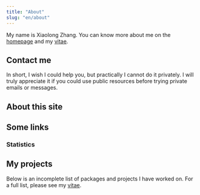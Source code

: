 ```yaml
---
title: "About"
slug: "en/about"
---
```


My name is Xiaolong Zhang. You can know more about me on the [homepage](/) and my [vitae](../vitae/). 
<!-- This blog is about statistics, R, graphics, life, and fun, with a special focus on R. I often update my old posts (even after years) to correct errors and remove outdated information, so please don't take everything for granted. All opinions expressed here are my own, and I don't represent anyone else such as my employer. -->

## Contact me

<!-- You can find me on [GitHub](https://github.com/yihui) (where I'm active almost every day) or Twitter [@xieyihui](http://twitter.com/xieyihui) (I only read Twitter once a week, and usually don't answer questions there). You may subscribe to the RSS feed of [blog posts](../index.xml) or watch the [comments repository](https://github.com/yihui/yihui.org/discussions) to stay tuned. I don't like formality, so it is not necessary to call me "Dr Xie" when you email or introduce me. I'm a software engineer, so please don't call me professor.

I don't prefer people asking me questions about open-source packages by private emails. It is not practical for me to answer all of them (not even for the packages that I maintain). Emails often make me feel stressful in recent years, and I'm close to the point of [email bankruptcy](https://en.wikipedia.org/wiki/Email_bankruptcy) from time to time. I've reached "Inbox Zero" only once in my life. Usually I have about 100 emails in my inbox to which I haven't been able to reply.

Please don't get me wrong---I do like questions, but I prefer seeing questions about open-source packages (like R) posted on [Stack Overflow](https://stackoverflow.com) or [Posit Community](https://community.rstudio.com), instead of in my inbox. For any reason, if you have to ask me directly, please post to my public [Github Discussions](https://github.com/yihui/yihui.org/discussions) (you can ask me anything there if it doesn't involve privacy). Please feel free to email me the link to your public question if nobody has answered it after a few days. Knowledge should be open to the public whenever possible, and I'd like to use emails only for _private_ conversations (more explanations in [this post](/en/2017/08/so-gh-email/)). -->

In short, I wish I could help you, but practically I cannot do it privately. I will truly appreciate it if you could use public resources before trying private emails or messages.

## About this site

<!-- This site is created with [**blogdown**](https://github.com/rstudio/blogdown) (base on [Hugo](https://gohugo.io)) and the theme is [hugo-ivy](https://github.com/yihui/hugo-ivy), a Hugo theme that I ported from Ivy. The Markdown source files are [hosted on Github](https://github.com/yihui/yihui.org). When you read the blog posts, you can navigate to the previous post by the left-arrow key or next post by right-arrow. Please hit "Edit this page" in the menu if you find any mistakes on the page to propose a correction through Github. -->

## Some links

### Statistics

<!-- - [Xi'an's Og](http://xianblog.wordpress.com/): Bayesian, MCMC, R, ... -->
<!-- - [Normal Deviate](http://normaldeviate.wordpress.com/): Thoughts on Statistics and Machine Learning -->

## My projects

Below is an incomplete list of packages and projects I have worked on. For a full list, please see my [vitae](../vitae).

<!-- - [animation](/animation/): a gallery of animations in statistics and utilities to create animations -->
<!-- - [blogdown](https://github.com/rstudio/blogdown): create blogs and websites with R Markdown
- [bookdown](https://bookdown.org): author books and technical documents with R Markdown
- [DT](https://github.com/rstudio/DT): a wrapper of the JavaScript library DataTables
- [formatR](/formatr/): Format R code automatically
- [knitr](/knitr/): Dynamic report generation with R
- [printr](/printr/): Some printing methods for **knitr**
- [Rd2roxygen](/Rd2roxygen/): Convert Rd to roxygen documentation
- [rlp](/rlp/): Write an R package using literate programming techniques
- [servr](https://github.com/yihui/servr): a simple HTTP server to serve static files or dynamic documents
- [testit](https://github.com/yihui/testit): a simple package for testing R packages
- [tinytex](/tinytex/): a lightweight LaTeX distribution based on TeX Live
- [tufte](https://github.com/rstudio/tufte): Tufte styles for R Markdown documents
- [xaringan](https://github.com/yihui/xaringan): presentation ninja
- [xfun](/xfun/): miscellaneous functions -->
